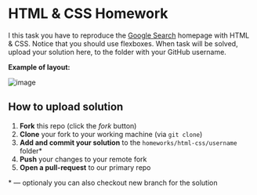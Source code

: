 # HTML & CSS Homework

I this task you have to reproduce the [Google Search](https://www.google.com) homepage with HTML & CSS.
Notice that you should use flexboxes. When task will be solved, upload your solution here, to the folder with your GitHub username.

**Example of layout:**

![image](https://user-images.githubusercontent.com/3459374/32693201-8ccd69b6-c72f-11e7-874d-e680716dfe33.png)

## How to upload solution

1. **Fork** this repo (click the *fork* button)
2. **Clone** your fork to your working machine (via `git clone`)
3. **Add and commit your solution** to the `homeworks/html-css/username` folder*
4. **Push** your changes to your remote fork
5. **Open a pull-request** to our primary repo 

\* — optionaly you can also checkout new branch for the solution
